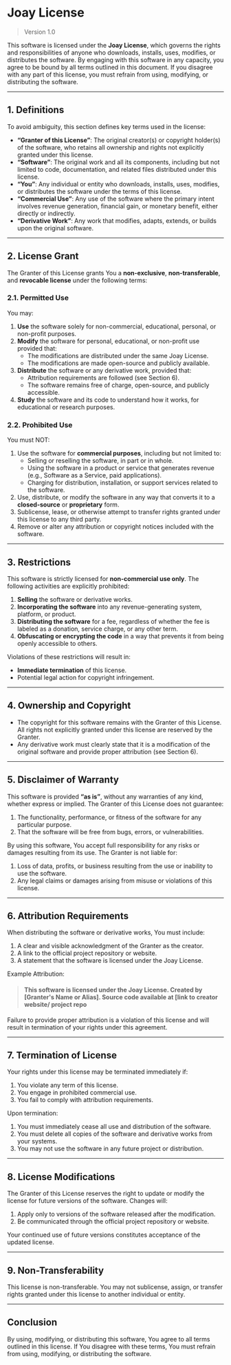# Joay License
> Version 1.0

This software is licensed under the **Joay License**, which governs the rights and responsibilities of anyone who downloads, installs, uses, modifies, or distributes the software. By engaging with this software in any capacity, you agree to be bound by all terms outlined in this document. If you disagree with any part of this license, you must refrain from using, modifying, or distributing the software.

---

## 1. Definitions
To avoid ambiguity, this section defines key terms used in the license:
- **“Granter of this License”**: The original creator(s) or copyright holder(s) of the software, who retains all ownership and rights not explicitly granted under this license.
- **“Software”**: The original work and all its components, including but not limited to code, documentation, and related files distributed under this license.
- **“You”**: Any individual or entity who downloads, installs, uses, modifies, or distributes the software under the terms of this license.
- **“Commercial Use”**: Any use of the software where the primary intent involves revenue generation, financial gain, or monetary benefit, either directly or indirectly.
- **“Derivative Work”**: Any work that modifies, adapts, extends, or builds upon the original software.

---

## 2. License Grant
The Granter of this License grants You a **non-exclusive**, **non-transferable**, and **revocable license** under the following terms:

### 2.1. Permitted Use
You may:
1. **Use** the software solely for non-commercial, educational, personal, or non-profit purposes.
2. **Modify** the software for personal, educational, or non-profit use provided that:
   - The modifications are distributed under the same Joay License.
   - The modifications are made open-source and publicly available.
3. **Distribute** the software or any derivative work, provided that:
   - Attribution requirements are followed (see Section 6).
   - The software remains free of charge, open-source, and publicly accessible.
4. **Study** the software and its code to understand how it works, for educational or research purposes.

### 2.2. Prohibited Use
You must NOT:
1. Use the software for **commercial purposes**, including but not limited to:
   - Selling or reselling the software, in part or in whole.
   - Using the software in a product or service that generates revenue (e.g., Software as a Service, paid applications).
   - Charging for distribution, installation, or support services related to the software.
2. Use, distribute, or modify the software in any way that converts it to a **closed-source** or **proprietary** form.
3. Sublicense, lease, or otherwise attempt to transfer rights granted under this license to any third party.
4. Remove or alter any attribution or copyright notices included with the software.

---

## 3. Restrictions
This software is strictly licensed for **non-commercial use only**. The following activities are explicitly prohibited:
1. **Selling** the software or derivative works.
2. **Incorporating the software** into any revenue-generating system, platform, or product.
3. **Distributing the software** for a fee, regardless of whether the fee is labeled as a donation, service charge, or any other term.
4. **Obfuscating or encrypting the code** in a way that prevents it from being openly accessible to others.

Violations of these restrictions will result in:
- **Immediate termination** of this license.
- Potential legal action for copyright infringement.

---

## 4. Ownership and Copyright
- The copyright for this software remains with the Granter of this License. All rights not explicitly granted under this license are reserved by the Granter.
- Any derivative work must clearly state that it is a modification of the original software and provide proper attribution (see Section 6).

---

## 5. Disclaimer of Warranty
This software is provided **“as is”**, without any warranties of any kind, whether express or implied. The Granter of this License does not guarantee:
1. The functionality, performance, or fitness of the software for any particular purpose.
2. That the software will be free from bugs, errors, or vulnerabilities.

By using this software, You accept full responsibility for any risks or damages resulting from its use. The Granter is not liable for:
1. Loss of data, profits, or business resulting from the use or inability to use the software.
2. Any legal claims or damages arising from misuse or violations of this license.

---

## 6. Attribution Requirements
When distributing the software or derivative works, You must include:
1. A clear and visible acknowledgment of the Granter as the creator.
2. A link to the official project repository or website.
3. A statement that the software is licensed under the Joay License.

Example Attribution:
> #### This software is licensed under the Joay License. Created by [Granter's Name or Alias]. Source code available at [link to creator website/ project repo

Failure to provide proper attribution is a violation of this license and will result in termination of your rights under this agreement.

---

## 7. Termination of License
Your rights under this license may be terminated immediately if:
1. You violate any term of this license.
2. You engage in prohibited commercial use.
3. You fail to comply with attribution requirements.

Upon termination:
1. You must immediately cease all use and distribution of the software.
2. You must delete all copies of the software and derivative works from your systems.
3. You may not use the software in any future project or distribution.

---

## 8. License Modifications
The Granter of this License reserves the right to update or modify the license for future versions of the software. Changes will:
1. Apply only to versions of the software released after the modification.
2. Be communicated through the official project repository or website.

Your continued use of future versions constitutes acceptance of the updated license.

---

## 9. Non-Transferability
This license is non-transferable. You may not sublicense, assign, or transfer rights granted under this license to another individual or entity.

---

## Conclusion
By using, modifying, or distributing this software, You agree to all terms outlined in this license. If You disagree with these terms, You must refrain from using, modifying, or distributing the software.